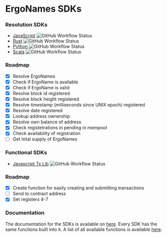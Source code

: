 # ErgoNames SDKs

### Resolution SDKs

- [JavaScript](https://www.npmjs.com/package/ergonames) ![GitHub Workflow Status](https://img.shields.io/github/workflow/status/dwyl/auth_plug/Elixir%20CI?label=build&style=flat-square)
- [Rust](https://crates.io/crates/ergonames) ![GitHub Workflow Status](https://img.shields.io/github/workflow/status/dwyl/auth_plug/Elixir%20CI?label=build&style=flat-square)
- [Python](https://pypi.org/project/ergonames/) ![GitHub Workflow Status](https://img.shields.io/github/workflow/status/dwyl/auth_plug/Elixir%20CI?label=build&style=flat-square)
- [Scala](https://github.com/ergonames/ergo-names-scala-sdk/packages/1517404) ![GitHub Workflow Status](https://img.shields.io/github/workflow/status/dwyl/auth_plug/Elixir%20CI?label=build&style=flat-square)


### Roadmap

- [X] Resolve ErgoNames
- [X] Check if ErgoName is available
- [X] Check if ErgoName is valid
- [X] Resolve block id registered
- [X] Resolve block height registered
- [X] Resolve timestamp (milliseconds since UNIX epoch) registered
- [X] Resolve date registered
- [X] Lookup address ownership
- [X] Resolve own balance of address
- [X] Check registetrations in pending in mempool
- [X] Check availability of registration
- [ ] Get total supply of ErgoNames

### Functional SDKs

- [Javascript Tx Lib](https://www.npmjs.com/package/ergonames-tx-lib) ![GitHub Workflow Status](https://img.shields.io/github/workflow/status/dwyl/auth_plug/Elixir%20CI?label=build&style=flat-square)

### Roadmap

- [X] Create function for easily creating and submitting transactions
- [ ] Send to contract address
- [X] Set registers 4-7

### Documentation

The documentation for the SDKs is available on [here](https://zack-balbin.gitbook.io/ergonames/sdks). Every SDK has the same functions built into it. A list of all available functions is available [here](https://zack-balbin.gitbook.io/ergonames/sdks/sdk-functions).